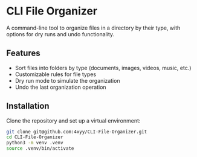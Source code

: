 # CLI File Organizer

A command-line tool to organize files in a directory by their type, with options for dry runs and undo functionality.

## Features
- Sort files into folders by type (documents, images, videos, music, etc.)
- Customizable rules for file types
- Dry run mode to simulate the organization
- Undo the last organization operation

## Installation
Clone the repository and set up a virtual environment:
```bash
git clone git@github.com:4xyy/CLI-File-Organizer.git
cd CLI-File-Organizer
python3 -m venv .venv
source .venv/bin/activate

